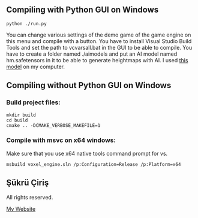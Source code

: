 ## Compiling with Python GUI on Windows
```
python ./run.py
```
You can change various settings of the demo game of the game engine on this menu and compile with a button.
You have to install Visual Studio Build Tools and set the path to vcvarsall.bat in the GUI to be able to compile.
You have to create a folder named ./aimodels and put an AI model named hm.safetensors in it to be able to generate heightmaps with AI. I used [this model](https://civitai.com/models/16826/game-landscape-heightmap-genrator) on my computer.

## Compiling without Python GUI on Windows

### Build project files:

```
mkdir build
cd build
cmake .. -DCMAKE_VERBOSE_MAKEFILE=1
```

### Compile with msvc on x64 windows:

Make sure that you use x64 native tools command prompt for vs.

```
msbuild voxel_engine.sln /p:Configuration=Release /p:Platform=x64
```

## Şükrü Çiriş

All rights reserved.

[My Website](https://sukruciris.github.io)
